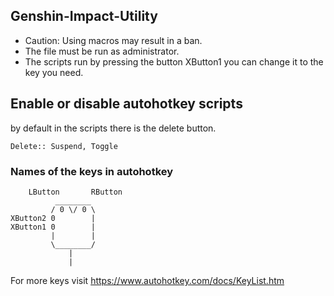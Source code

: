 ## Genshin-Impact-Utility
- Caution: Using macros may result in a ban.
- The file must be run as administrator.
- The scripts run by pressing the button XButton1 you can change it to the key you need.
## Enable or disable autohotkey scripts
by default in the scripts there is the delete button.
```
Delete:: Suspend, Toggle
```
### Names of the keys in autohotkey
```
    LButton       RButton
          ________
         / 0 \/ 0 \ 
XButton2 0        |
XButton1 0        |
         |        |
         \________/
             |
             |
```
For more keys visit https://www.autohotkey.com/docs/KeyList.htm
